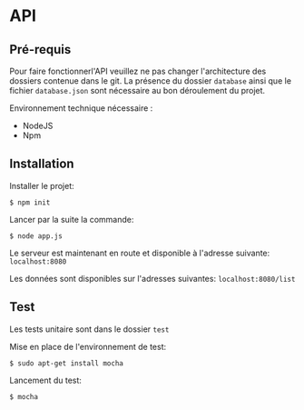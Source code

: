 # API

## Pré-requis

Pour faire fonctionnerl'API veuillez ne pas changer l'architecture des dossiers contenue dans le git. La présence du dossier `database` ainsi que le fichier `database.json` sont nécessaire au bon déroulement du projet. 

Environnement technique nécessaire :
* NodeJS
* Npm

## Installation

Installer le projet:  

    $ npm init 

Lancer par la suite la commande:

    $ node app.js
    
Le serveur est maintenant en route et disponible à l'adresse suivante: `localhost:8080`

Les données sont disponibles sur l'adresses suivantes: `localhost:8080/list`

## Test

Les tests unitaire sont dans le dossier `test`

Mise en place de l'environnement de test:

    $ sudo apt-get install mocha

Lancement du test:

    $ mocha
